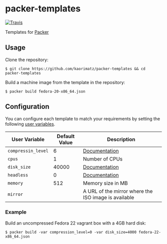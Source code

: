 # packer-templates

[![Travis](https://img.shields.io/travis/kaorimatz/packer-templates.svg)](https://travis-ci.org/kaorimatz/packer-templates)

Templates for [Packer](http://www.packer.io/)

## Usage

Clone the repository:

    $ git clone https://github.com/kaorimatz/packer-templates && cd packer-templates

Build a machine image from the template in the repository:

    $ packer build fedora-20-x86_64.json

## Configuration

You can configure each template to match your requirements by setting the following [user variables](https://packer.io/docs/templates/user-variables.html).

 User Variable      | Default Value | Description
--------------------|---------------|----------------------------------------------------------------------------------------
 `compressin_level` | 6             | [Documentation](https://packer.io/docs/post-processors/vagrant.html#compression_level)
 `cpus`             | 1             | Number of CPUs
 `disk_size`        | 40000         | [Documentation](https://packer.io/docs/builders/virtualbox-iso.html#disk_size)
 `headless`         | 0             | [Documentation](https://packer.io/docs/builders/virtualbox-iso.html#headless)
 `memory`           | 512           | Memory size in MB
 `mirror`           |               | A URL of the mirror where the ISO image is available

### Example

Build an uncompressed Fedora 22 vagrant box with a 4GB hard disk:

    $ packer build -var compression_level=0 -var disk_size=4000 fedora-22-x86_64.json
